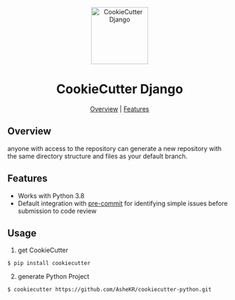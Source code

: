 <p align="center">
  <img alt="CookieCutter Django" title="CookieCutter Django" src="./assets/logo.png" width="128">
</p>

<h1 align="center">CookieCutter Django</h1>

<p align="center">
  <a href="#overview">Overview</a> |
  <a href="#features">Features</a>
</p>

## Overview

anyone with access to the repository can generate a new repository with the same directory structure and files as your default branch.

## Features

- Works with Python 3.8
- Default integration with [pre-commit](https://github.com/pre-commit/pre-commit) for identifying simple issues before submission to code review

## Usage

1. get CookieCutter

```shell script
$ pip install cookiecutter
```

2. generate Python Project

```shell script
$ cookiecutter https://github.com/AsheKR/cookiecutter-python.git
```
